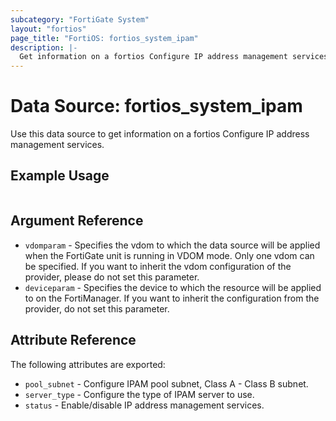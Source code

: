 ```yaml
---
subcategory: "FortiGate System"
layout: "fortios"
page_title: "FortiOS: fortios_system_ipam"
description: |-
  Get information on a fortios Configure IP address management services.
---
```


# Data Source: fortios_system_ipam
Use this data source to get information on a fortios Configure IP address management services.


## Example Usage

```hcl

```

## Argument Reference

* `vdomparam` - Specifies the vdom to which the data source will be applied when the FortiGate unit is running in VDOM mode. Only one vdom can be specified. If you want to inherit the vdom configuration of the provider, please do not set this parameter.
* `deviceparam` - Specifies the device to which the resource will be applied to on the FortiManager. If you want to inherit the configuration from the provider, do not set this parameter.

## Attribute Reference

The following attributes are exported:

* `pool_subnet` - Configure IPAM pool subnet, Class A - Class B subnet.
* `server_type` - Configure the type of IPAM server to use.
* `status` - Enable/disable IP address management services.
